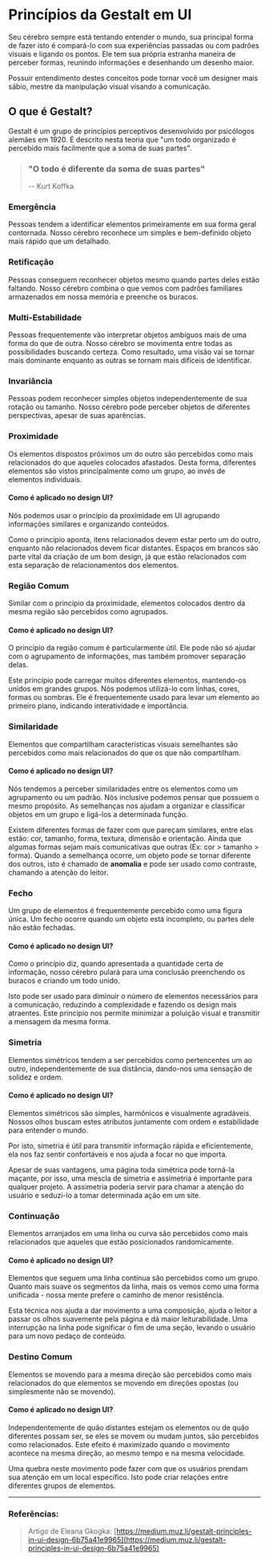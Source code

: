 ﻿ # Princípios da Gestalt em UI

Seu cérebro sempre está tentando entender o mundo, sua principal forma de fazer isto é compará-lo com sua experiências passadas ou com padrões visuais e ligando os pontos. Ele tem sua própria estranha maneira de perceber formas, reunindo informações e desenhando um desenho maior.

Possuir entendimento destes conceitos pode tornar você um designer mais sábio, mestre da manipulação visual visando a comunicação. 

## O que é Gestalt?

Gestalt é um grupo de princípios perceptivos desenvolvido por psicólogos alemães em 1920. É descrito nesta teoria que "um todo organizado é percebido mais facilmente que a soma de suas partes". 

> ### "O todo é diferente da soma de suas partes"
> -- Kurt Koffka

### Emergência

Pessoas tendem a identificar elementos primeiramente em sua forma geral contornada. Nosso cérebro reconhece um simples e bem-definido objeto mais rápido que um detalhado.

### Retificação

Pessoas conseguem reconhecer objetos mesmo quando partes deles estão faltando. Nosso cérebro combina o que vemos com padrões familiares armazenados em nossa memória e preenche os buracos.

### Multi-Estabilidade

Pessoas frequentemente vão interpretar objetos ambíguos mais de uma forma do que de outra. Nosso cérebro se movimenta entre todas as possibilidades buscando certeza. Como resultado, uma visão vai se tornar mais dominante enquanto as outras se tornam mais difíceis de identificar.

### Invariância 

Pessoas podem reconhecer simples objetos independentemente de sua rotação ou tamanho. Nosso cérebro pode perceber objetos de diferentes perspectivas, apesar de suas aparências.

### Proximidade

Os elementos dispostos próximos um do outro são percebidos como mais relacionados do que aqueles colocados afastados. Desta forma, diferentes elementos são vistos principalmente como um grupo, ao invés de elementos individuais.

#### Como é aplicado no design UI?
	
Nós podemos usar o princípio da proximidade em UI agrupando informações similares e organizando conteúdos. 

Como o princípio aponta, itens relacionados devem estar perto um do outro, enquanto não relacionados devem ficar distantes. Espaços em brancos são parte vital da criação de um bom design, já que estão relacionados com esta separação de relacionamentos dos elementos.

### Região Comum

Similar com o princípio da proximidade, elementos colocados dentro da mesma região são percebidos como agrupados.

#### Como é aplicado no design UI?

O princípio da região comum é particularmente útil. Ele pode não só ajudar com o agrupamento de informações, mas também promover separação delas.

Este princípio pode carregar muitos diferentes elementos, mantendo-os unidos em grandes grupos. Nós podemos utilizá-lo com linhas, cores, formas ou sombras. Ele é frequentemente usado para levar um elemento ao primeiro plano, indicando interatividade e importância. 

### Similaridade

Elementos que compartilham características visuais semelhantes são percebidos como mais relacionados do que os que não compartilham.

#### Como é aplicado no design UI?

Nós tendemos a perceber similaridades entre os elementos como um agrupamento ou um padrão. Nós inclusive podemos pensar que possuem o mesmo propósito. As semelhanças nos ajudam a organizar e classificar objetos em um grupo e ligá-los a determinada função.

Existem diferentes formas de fazer com que pareçam similares, entre elas estão: cor, tamanho, forma, textura, dimensão e  orientação. Ainda que algumas formas sejam mais comunicativas que outras (Ex: cor > tamanho >
forma). Quando a semelhança ocorre, um objeto pode se tornar diferente dos outros, isto é chamado de **anomalia** e pode ser usado como contraste, chamando a atenção do leitor.

### Fecho

Um grupo de elementos é frequentemente percebido como uma figura única. Um fecho ocorre quando um objeto está incompleto, ou partes dele não estão fechadas.

#### Como é aplicado no design UI?

Como o princípio diz, quando apresentada a quantidade certa de informação, nosso cérebro pulará para uma conclusão preenchendo os buracos e criando um todo unido. 

Isto pode ser usado para diminuir o número de elementos necessários para a comunicação, reduzindo a complexidade e fazendo os design mais atraentes. Este princípio nos permite minimizar a poluição visual e transmitir a mensagem da mesma forma. 

###  Simetria 

Elementos simétricos tendem a ser percebidos como pertencentes um ao outro, independentemente de sua distância, dando-nos uma sensação de solidez e ordem.

#### Como é aplicado no design UI?

Elementos simétricos são simples, harmônicos e visualmente agradáveis. Nossos olhos buscam estes atributos juntamente com ordem e estabilidade para entender o mundo.

Por isto, simetria é útil para transmitir informação rápida e eficientemente, ela nos faz sentir confortáveis e nos ajuda a focar no que importa. 

Apesar de suas vantagens, uma página toda simétrica pode torná-la maçante, por isso, uma mescla de simetria e assimetria é importante para qualquer projeto. A assimetria poderia servir para chamar a atenção do usuário e seduzi-lo a tomar determinada ação em um site.

### Continuação

Elementos arranjados em uma linha ou curva são percebidos como mais relacionados que aqueles que estão posicionados randomicamente.

#### Como é aplicado no design UI?

Elementos que seguem uma linha contínua são percebidos como um grupo. Quanto mais suave os segmentos da linha, mais os vemos como uma forma unificada - nossa mente prefere o caminho de menor resistência.

Esta técnica nos ajuda a dar movimento a uma composição, ajuda o leitor a passar os olhos suavemente pela página e dá maior leiturabilidade. Uma interrupção na linha pode significar o fim de uma seção, levando o usuário para um novo pedaço de conteúdo.

### Destino Comum

Elementos se movendo para a mesma direção são percebidos como mais relacionados do que elementos se movendo em direções opostas (ou simplesmente não se movendo).

#### Como é aplicado no design UI?

Independentemente de quão distantes estejam os elementos ou de quão diferentes possam ser, se eles se movem ou mudam juntos, são percebidos como relacionados. Este efeito é maximizado quando o movimento acontece na mesma direção, ao mesmo tempo e na mesma velocidade.

Uma quebra neste movimento pode fazer com que os usuários prendam sua atenção em um local específico. Isto pode criar relações entre diferentes grupos de elementos.

---

### Referências:

> Artigo de Eleana Gkogka: [https://medium.muz.li/gestalt-principles-in-ui-design-6b75a41e9965](https://medium.muz.li/gestalt-principles-in-ui-design-6b75a41e9965)
